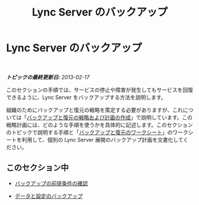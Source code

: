 ﻿---
title: Lync Server のバックアップ
TOCTitle: Lync Server のバックアップ
ms:assetid: 9ae8ac63-7893-4524-9ebe-c44f8ba9ce41
ms:mtpsurl: https://technet.microsoft.com/ja-jp/library/Hh202182(v=OCS.15)
ms:contentKeyID: 52056659
ms.date: 05/19/2016
mtps_version: v=OCS.15
ms.translationtype: HT
---

# Lync Server のバックアップ

 

_**トピックの最終更新日:** 2013-02-17_

このセクションの手順では、サービスの停止や障害が発生してもサービスを回復できるように、Lync Server をバックアップする方法を説明します。

組織のためにバックアップと復元の戦略を策定する必要がありますが、これについては「[バックアップと復元の戦略および計画の作成](lync-server-2013-developing-a-backup-and-restoration-strategy-and-plan.md)」で説明しています。この戦略計画には、どのような手順を使うかを具体的に記述します。このセクションのトピックで説明する手順と「[バックアップと復元のワークシート](lync-server-2013-backup-and-restoration-worksheets.md)」のワークシートを利用して、個別の Lync Server 展開のバックアップ計画を文書化してください。

## このセクション中

  - [バックアップの前提条件の確認](lync-server-2013-verifying-backup-prerequisites.md)

  - [データと設定のバックアップ](lync-server-2013-backing-up-data-and-settings.md)

